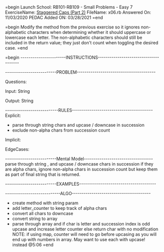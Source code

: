 
=begin
Launch School: RB101-RB109 - Small Problems - Easy 7
ExerciseName: [Staggered Caps (Part 2)](https://launchschool.com/exercises/6eb02aae)
FileName: x06.rb
Answered On: 11/03/2020
PEDAC Added ON: 03/28/2021
=end

=begin
  Modify the method from the previous exercise so it ignores non-alphabetic 
  characters when determining whether it should uppercase or lowercase each 
  letter. The non-alphabetic characters should still be included in the return 
  value; they just don't count when toggling the desired case.
=end


=begin
-----------------------INSTRUCTIONS--------------------------------------

--------------------------PROBLEM----------------------------------------

Questions:

Input: String

Output: String

---------------------------RULES-----------------------------------------
Explicit: 
  - parse through string chars and upcase / downcase in succession
  - exclude non-alpha chars from succession count

Implicit: 

EdgeCases:


--------------------------Mental Model-----------------------------------
parse through string , and upcase / downcase chars in succession if they 
are alpha chars, ignore non-alpha chars in succession count but keep them
as part of final string that is returned.


--------------------------EXAMPLES---------------------------------------



----------------------------ALGO----------------------------------------
+ create method with string param
+ add letter_counter to keep track of alpha chars
+ convert all chars to downcase
+ convert string to array
+ parse through array and 
  if char is letter and succession index is odd upcase and increase letter counter
  else return char with  no modification
  NOTE: if using map, counter will need to go before upcasing as you will end up
        with numbers in array.  May want to use each with upcase! instead
  @5:06
=end